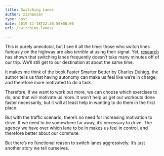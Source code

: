 ```yaml
---
title: Switching Lanes
author: ziahassan
type: post
date: 2019-11-18T22:30:59+00:00
url: /switching-lanes/

---
```

This is purely anecdotal, but I see it all the time: those who switch lines furiously on the highway are also _terrible_ at using their signal. Yet, [research][1] has shown that switching lanes frequently doesn’t take many minutes off of our trip. We’ll still get to our destination at about the same time.

It makes me think of the book Faster Smarter Better by Charles Duhigg, the author tells us that having autonomy can make us feel like we’re in charge, and therefore more motivated to do a task.

Therefore, if we want to work out more, we can choose which exercises to do, and that will motivate us more. It won’t help us get our workouts done faster necessarily, but it will at least help in wanting to do them in the first place.

But with the traffic scenario, there’s no need for increasing motivation to drive. If we need to be somewhere far away, it’s necessary to drive. The agency we have over which lane to be in makes us feel in control, and therefore better about our commute.

But there’s no functional reason to switch lanes aggressively. It’s just another story we tell ourselves.

 [1]: https://www.his.com/~pete/asa.pdf